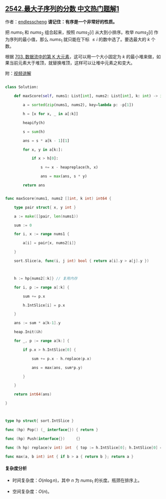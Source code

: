 ## [2542.最大子序列的分数 中文热门题解1](https://leetcode.cn/problems/maximum-subsequence-score/solutions/100000/zhuan-huan-wen-ti-zui-xiao-dui-by-endles-9t8t)

作者：[endlesscheng](https://leetcode.cn/u/endlesscheng)
**请记住：有序是一个非常好的性质。**

把 $\textit{nums}_1$ 和 $\textit{nums}_2$ 组合起来，按照 $\textit{nums}_2[i]$ 从大到小排序。枚举 $\textit{nums}_2[i]$ 作为序列的最小值，那么 $\textit{nums}_1$ 就只能在下标 $\le i$ 的数中选了。要选最大的 $k$ 个数。

根据 [703. 数据流中的第 K 大元素](https://leetcode.cn/problems/kth-largest-element-in-a-stream/)，这可以用一个大小固定为 $k$ 的最小堆来做，如果当前元素大于堆顶，就替换堆顶，这样可以让堆中元素之和变大。

附：[视频讲解](https://www.bilibili.com/video/BV1jG4y197qD/)

```py [sol1-Python3]
class Solution:
    def maxScore(self, nums1: List[int], nums2: List[int], k: int) -> int:
        a = sorted(zip(nums1, nums2), key=lambda p: -p[1])
        h = [x for x, _ in a[:k]]
        heapify(h)
        s = sum(h)
        ans = s * a[k - 1][1]
        for x, y in a[k:]:
            if x > h[0]:
                s += x - heapreplace(h, x)
                ans = max(ans, s * y)
        return ans
```

```go [sol1-Go]
func maxScore(nums1, nums2 []int, k int) int64 {
	type pair struct{ x, y int }
	a := make([]pair, len(nums1))
	sum := 0
	for i, x := range nums1 {
		a[i] = pair{x, nums2[i]}
	}
	sort.Slice(a, func(i, j int) bool { return a[i].y > a[j].y })

	h := hp{nums2[:k]} // 复用内存
	for i, p := range a[:k] {
		sum += p.x
		h.IntSlice[i] = p.x
	}
	ans := sum * a[k-1].y
	heap.Init(&h)
	for _, p := range a[k:] {
		if p.x > h.IntSlice[0] {
			sum += p.x - h.replace(p.x)
			ans = max(ans, sum*p.y)
		}
	}
	return int64(ans)
}

type hp struct{ sort.IntSlice }
func (hp) Pop() (_ interface{}) { return }
func (hp) Push(interface{})     {}
func (h hp) replace(v int) int  { top := h.IntSlice[0]; h.IntSlice[0] = v; heap.Fix(&h, 0); return top }
func max(a, b int) int { if b > a { return b }; return a }
```

#### 复杂度分析

- 时间复杂度：$O(n\log n)$，其中 $n$ 为 $\textit{nums}_1$ 的长度。瓶颈在排序上。
- 空间复杂度：$O(n)$。
